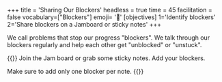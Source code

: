 +++
title = 'Sharing Our Blockers'
headless = true
time = 45
facilitation = false
vocabulary=["Blockers"]
emoji= '🧩'
[objectives]
1='Identify blockers'
2='Share blockers on a Jamboard or sticky notes'
+++

We call problems that stop our progress "blockers". We talk through our blockers regularly and help each other get "unblocked" or "unstuck".

{{<note title="Sharing Our Blockers" type="activity">}}
Join the Jam board or grab some sticky notes. Add your blockers.

Make sure to add only one blocker per note.
{{</note>}}
